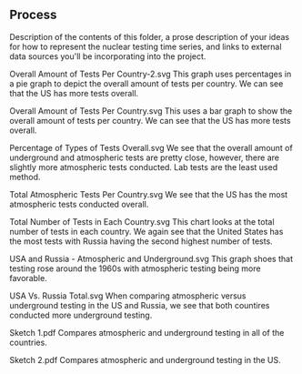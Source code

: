 ## Process

Description of the contents of this folder, a prose description of your ideas for how to represent
the nuclear testing time series, and links to external data sources you'll be incorporating into
the project.

Overall Amount of Tests Per Country-2.svg
This graph uses percentages in a pie graph to depict the overall amount of tests per country. We can see that the US has more tests overall.

Overall Amount of Tests Per Country.svg
This uses a bar graph to show the overall amount of tests per country. We can see that the US has more tests overall.

Percentage of Types of Tests Overall.svg
We see that the overall amount of underground and atmospheric tests are pretty close, however, there are slightly more atmospheric tests conducted. Lab tests are the least used method.

Total Atmospheric Tests Per Country.svg
We see that the US has the most atmospheric tests conducted overall.

Total Number of Tests in Each Country.svg
This chart looks at the total number of tests in each country. We again see that the United States has the most tests with Russia having the second highest number of tests.

USA and Russia - Atmospheric and Underground.svg
This graph shoes that testing rose around the 1960s with atmospheric testing being more favorable.

USA Vs. Russia Total.svg 
When comparing atmospheric versus underground testing in the US and Russia, we see that both countires conducted more underground testing.

Sketch 1.pdf
Compares atmospheric and underground testing in all of the countries.

Sketch 2.pdf
Compares atmospheric and underground testing in the US.
